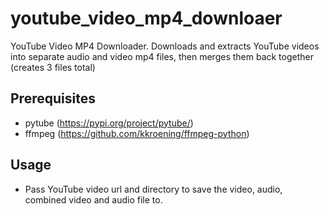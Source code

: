 # youtube_video_mp4_downloaer
YouTube Video MP4 Downloader. Downloads and extracts YouTube videos into separate audio and video mp4 files, then merges them back together (creates 3 files total)

## Prerequisites
- pytube (https://pypi.org/project/pytube/)
- ffmpeg (https://github.com/kkroening/ffmpeg-python)


## Usage
* Pass YouTube video url and directory to save the video, audio, combined video and audio file to.
